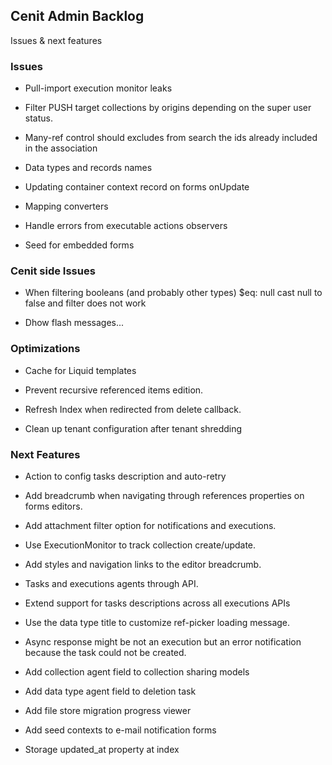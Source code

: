 
## Cenit Admin Backlog

Issues & next features

### Issues

- Pull-import execution monitor leaks

- Filter PUSH target collections by origins depending on the super user status.

- Many-ref control should excludes from search the ids already included in the association

- Data types and records names

- Updating container context record on forms onUpdate

- Mapping converters

- Handle errors from executable actions observers

- Seed for embedded forms

### Cenit side Issues

- When filtering booleans (and probably other types) $eq: null cast null to false and filter does not work

- Dhow flash messages...

### Optimizations

- Cache for Liquid templates

- Prevent recursive referenced items edition.

- Refresh Index when redirected from delete callback.

- Clean up tenant configuration after tenant shredding

### Next Features

- Action to config tasks description and auto-retry

- Add breadcrumb when navigating through references properties on forms editors.

- Add attachment filter option for notifications and executions.

- Use ExecutionMonitor to track collection create/update.

- Add styles and navigation links to the editor breadcrumb.

- Tasks and executions agents through API.

- Extend support for tasks descriptions across all executions APIs

- Use the data type title to customize ref-picker loading message.

- Async response might be not an execution but an error notification because the task could not be created.

- Add collection agent field to collection sharing models

- Add data type agent field to deletion task

- Add file store migration progress viewer

- Add seed contexts to e-mail notification forms 

- Storage updated_at property at index
